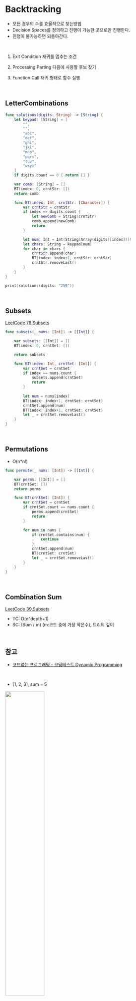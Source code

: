 # Backtracking

- 모든 경우의 수를 효율적으로 찾는방법
- Decision Spaces를 정의하고 진행이 가능한 곳으로만 진행한다.
- 진행이 불가능하면 되돌아간다.

<br>

1. Exit Condition
  재귀를 멈추는 조건

2. Processing Parting
  다음에 사용할 후보 찾기

3. Function Call
  재귀 형태로 함수 실행

<br>

## LetterCombinations

```swift
func solutions(digits: String) -> [String] {
    let keypad: [String] = [
        "",
        "",
        "abc",
        "def",
        "ghi",
        "jkl",
        "mno",
        "pqrs",
        "tuv",
        "wxyz"
    ]
    if digits.count == 0 { return [] }

    var comb: [String] = []
    BT(index: 0, crntStr: [])
    return comb

    func BT(index: Int, crntStr: [Character]) { 
        var crntStr = crntStr
        if index == digits.count { 
            let newComb = String(crntStr)
            comb.append(newComb)
            return
        }

        let num: Int = Int(String(Array(digits)[index]))!
        let chars: String = keypad[num]
        for char in chars { 
            crntStr.append(char)
            BT(index: index+1, crntStr: crntStr)
            crntStr.removeLast()
        }
    }
}

print(solutions(digits: "259"))
```

<br>

## Subsets
[LeetCode 78.Subsets](https://leetcode.com/problems/subsets/)

```swift
func subsets(_ nums: [Int]) -> [[Int]] {

    var subsets: [[Int]] = []
    BT(index: 0, crntSet: [])

    return subsets

    func BT(index: Int, crntSet: [Int]) {
        var crntSet = crntSet
        if index == nums.count { 
            subsets.append(crntSet)
            return
        }
        
        let num = nums[index]
        BT(index: index+1, crntSet: crntSet)
        crntSet.append(num)
        BT(index: index+1, crntSet: crntSet)
        let _ = crntSet.removeLast()
    }
}
```

<br>

## Permutations
- O(n*n!)

```swift
func permute(_ nums: [Int]) -> [[Int]] {

    var perms: [[Int]] = []
    BT(crntSet: [])
    return perms

    func BT(crntSet: [Int]) { 
        var crntSet = crntSet
        if crntSet.count == nums.count { 
            perms.append(crntSet)
            return
        }

        for num in nums { 
            if crntSet.contains(num) {
                continue
            }
            crntSet.append(num)
            BT(crntSet: crntSet)
            let _ = crntSet.removeLast()
        }
    }
}
```

<br>

## Combination Sum
[LeetCode 39.Subsets](https://leetcode.com/problems/combination-sum/)
- TC: O(n^depth+1)
- SC: (Sum / m) (m:코드 중에 가장 작은수), 트리의 깊이


<br>

## 참고 

- [코드없는 프로그래밍 - 코딩테스트 Dynamic Programming](https://www.youtube.com/playlist?list=PLDV-cCQnUlIa0owhTLK-VT994Qh6XTy4v) 

<br>

- [1, 2, 3], sum = 5

<img src="/NoCodeProgram/images/Backtracking/BT_1.jpeg" width="50%">


```swift
func combinationSum(_ candidates: [Int], _ target: Int) -> [[Int]] {
    func BT(_ index: Int, _ crntNums: [Int], _ targetSum: Int) { 
        var crntNums: [Int] = crntNums

        // Exit Condition
        if targetSum <= 0 { 
            if targetSum == 0 { 
                answer.append(crntNums)
            }
            return
        }

        // Process (candiated filtering)
        for i in index..<candidates.count {
            let n: Int = candidates[i]
            crntNums.append(n)

            // Recursion call
            BT(i, crntNums, targetSum-n)
            let _ = crntNums.removeLast()
        }
    }

    var answer: [[Int]] = []
    BT(0, [], target)
    return answer
}
```

<br>

## IP 주소 복구

- [200523125]

<img src="/NoCodeProgram/images/Backtracking/BT_2.jpeg" width="50%">


```swift
func restoreIpAddresses(_ s: String) -> [String] {
    let chars: [Character] = Array(s)

    func valid(numChars: [Character]) -> Bool { 
        if numChars.count == 1 {
            return true
        }
        if numChars[0] == "0" {
            return false
        }
        if 255 < Int(String(numChars))! {
            return false
        }
        return true
    }

    func BT(_ idx: Int, IPs: [String]) {
        var IPs = IPs

        // Exit Condition
        if 4 < IPs.count { return }
        else if idx == chars.count && IPs.count == 4 {
            let IP: String = IPs.joined(separator: ".") 
            answer.append(IP)
            return 
        }

        let charsCount: Int = chars.count
        let idxP3: Int = idx + 3
        var num: [Character] = [] 

        // Candiates Filtering
        for i in idx..<min(idxP3, charsCount) { 
            num.append(chars[i])
            if valid(numChars: num) { 
                IPs.append(String(num))

                // Recursive Call
                BT(idx+num.count, IPs: IPs)
                let _ = IPs.removeLast()
            }
        }
        return
    }

    var answer: [String] = []
    BT(0, IPs: [])
    return answer
}
```

<br>

## 메트릭스 단어 찾기
[LeetCode 79. Word Search](https://leetcode.com/problems/word-search/description/)
- TC: O(m * n * 3^(s+1)) (m: rows, n: cols, 3: 상하좌우에서 이전거 제외, s: target 문자열길이))
- SC: O(m * n + s)


```swift
func exist(_ board: [[Character]], _ word: String) -> Bool {

    if word.count == 0 { return true }
    
    let rows: Int = board.count
    if rows == 0 { return false }

    let cols: Int = board[0].count
    if cols == 0 { return false }

    let word: [Character] = Array(word)
    var isVisited: [[Bool]] = Array(
        repeating: Array(repeating: false, count: cols),
        count: rows
    )

    func bt(y: Int, x: Int, idx: Int) -> Bool { 

        if idx == word.count { 
            return true
        } else if !((0..<board.count) ~= y) {
            return false
        } else if !((0..<board[0].count) ~= x) { 
            return false
        } else if isVisited[y][x] { 
            return false
        } else if board[y][x] != word[idx] {
            return false
        }

        isVisited[y][x] = true

        if bt(y: y-1, x: x, idx: idx+1) { 
            return true
        } else if bt(y: y, x: x+1, idx: idx+1) {
            return true
        } else if bt(y: y+1, x: x, idx: idx+1) { 
            return true
        } else if bt(y: y, x: x-1, idx: idx+1) {
            return true
        }
        isVisited[y][x] = false

        return false
     }

    for y in 0..<rows {
        for x in 0..<cols { 
            let answer = bt(y: y, x: x, idx: 0)
            if answer { return answer }
        }
    }

    return false
}
```